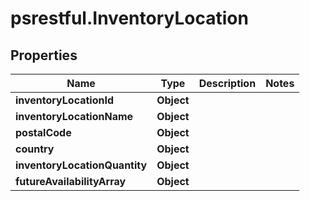 # psrestful.InventoryLocation

## Properties
Name | Type | Description | Notes
------------ | ------------- | ------------- | -------------
**inventoryLocationId** | **Object** |  | 
**inventoryLocationName** | **Object** |  | 
**postalCode** | **Object** |  | 
**country** | **Object** |  | 
**inventoryLocationQuantity** | **Object** |  | 
**futureAvailabilityArray** | **Object** |  | 
